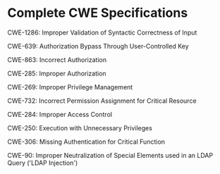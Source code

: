 

# Complete CWE Specifications

CWE-1286: Improper Validation of Syntactic Correctness of Input

CWE-639: Authorization Bypass Through User-Controlled Key

CWE-863: Incorrect Authorization

CWE-285: Improper Authorization

CWE-269: Improper Privilege Management

CWE-732: Incorrect Permission Assignment for Critical Resource

CWE-284: Improper Access Control

CWE-250: Execution with Unnecessary Privileges

CWE-306: Missing Authentication for Critical Function

CWE-90: Improper Neutralization of Special Elements used in an LDAP Query ('LDAP Injection')